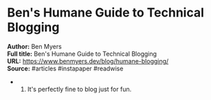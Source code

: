 # Ben's Humane Guide to Technical Blogging

**Author:** Ben Myers  
**Full title:** Ben's Humane Guide to Technical Blogging  
**URL:** https://www.benmyers.dev/blog/humane-blogging/  
**Source:** #articles #instapaper #readwise

- 1. It's perfectly fine to blog just for fun. 
   
